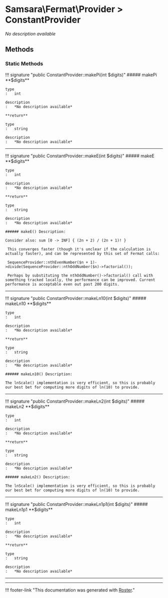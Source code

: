 # Samsara\Fermat\Provider > ConstantProvider

*No description available*


## Methods


### Static Methods

!!! signature "public ConstantProvider::makePi(int $digits)"
    ##### makePi
    **$digits**

    type
    :   int

    description
    :   *No description available*

    **return**

    type
    :   string

    description
    :   *No description available*

---

!!! signature "public ConstantProvider::makeE(int $digits)"
    ##### makeE
    **$digits**

    type
    :   int

    description
    :   *No description available*

    **return**

    type
    :   string

    description
    :   *No description available*

    ###### makeE() Description:

    Consider also: sum [0 -> INF] { (2n + 2) / (2n + 1)! }
    
     This converges faster (though it's unclear if the calculation is actually faster), and can be represented by this set of Fermat calls:
    
     SequenceProvider::nthEvenNumber($n + 1)->divide(SequenceProvider::nthOddNumber($n)->factorial());
    
     Perhaps by substituting the nthOddNumber()->factorial() call with something tracked locally, the performance can be improved. Current performance is acceptable even out past 200 digits.

---

!!! signature "public ConstantProvider::makeLn10(int $digits)"
    ##### makeLn10
    **$digits**

    type
    :   int

    description
    :   *No description available*

    **return**

    type
    :   string

    description
    :   *No description available*

    ###### makeLn10() Description:

    The lnScale() implementation is very efficient, so this is probably our best bet for computing more digits of ln(10) to provide.

---

!!! signature "public ConstantProvider::makeLn2(int $digits)"
    ##### makeLn2
    **$digits**

    type
    :   int

    description
    :   *No description available*

    **return**

    type
    :   string

    description
    :   *No description available*

    ###### makeLn2() Description:

    The lnScale() implementation is very efficient, so this is probably our best bet for computing more digits of ln(10) to provide.

---

!!! signature "public ConstantProvider::makeLn1p1(int $digits)"
    ##### makeLn1p1
    **$digits**

    type
    :   int

    description
    :   *No description available*

    **return**

    type
    :   string

    description
    :   *No description available*

---




---
!!! footer-link "This documentation was generated with [Roster](https://jordanrl.github.io/Roster/)."